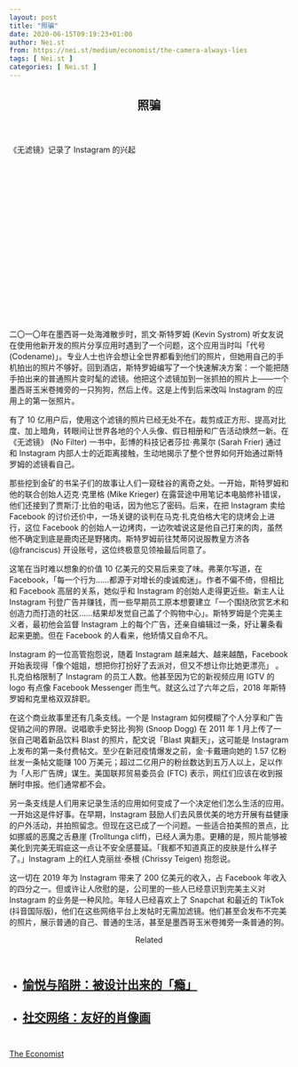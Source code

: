 ```yaml
---
layout: post
title: "照骗"
date: 2020-06-15T09:19:23+01:00
author: Nei.st
from: https://nei.st/medium/economist/the-camera-always-lies
tags: [ Nei.st ]
categories: [ Nei.st ]
---
```


<article class="post-21279 post type-post status-publish format-standard hentry category-economist" id="post-21279">
 <header class="page-header medium Archives">
  <div class="page-header__image">
  </div>
  <div class="page-header__content">
   <h1 class="page-title text-align-center">
    照骗
   </h1>
  </div>
 </header>
 <div class="entry-content aesop-entry-content" id="post-21279-content">
  <link as="font" crossorigin="anonymous" href="//cdn.jsdelivr.net/gh/0nd1jyU39XQ/_/glyph/font-face/0uIzqoZjSuJfvSBnvgXTcApMtcVhMcpr.woff" rel="preload" type="font/woff"/>
  <link as="font" crossorigin="anonymous" href="//cdn.jsdelivr.net/gh/0nd1jyU39XQ/_/glyph/font-face/1sTnSLZWDKucPX6SAk.woff" rel="preload" type="font/woff"/>
  <p class="blog-post__description">
   《无滤镜》记录了 Instagram 的兴起
  </p>
  <span id="more-21279">
  </span>
  <div class="navigation__primary-inner">
   <a class="economist__link-logo" href="//nei.st/medium/economist">
   </a>
  </div>
  <div class="container img component-image">
   <div class="aspectRatioPlaceholder" style="padding-bottom:56.25%;height: 0;">
    <div class="progressiveMedia" data-height="720" data-width="1280">
     <img alt="" class="progressiveMedia-image" data-src="https://cdn.jsdelivr.net/gh/0nd1jyU39XQ/_/img/1/20200523_BKP016_0.jpg" src="https://cdn.jsdelivr.net/gh/0nd1jyU39XQ/_/img/1/20200523_BKP016_0.jpg"/>
    </div>
   </div>
  </div>
  <p>
   二〇一〇年在墨西哥一处海滩散步时，凯文·斯特罗姆 (Kevin Systrom) 听女友说在使用他新开发的照片分享应用时遇到了一个问题，这个应用当时叫「代号 (Codename)」。专业人士也许会想让全世界都看到他们的照片，但她用自己的手机拍出的照片不够好。回到酒店，斯特罗姆编写了一个快速解决方案：一个能把随手拍出来的普通照片变时髦的滤镜。他把这个滤镜加到一张抓拍的照片上——一个墨西哥玉米卷摊旁的一只狗狗，然后上传。这是上传到后来改叫 Instagram 的应用上的第一张照片。
  </p>
  <p>
   有了 10 亿用户后，使用这个滤镜的照片已经无处不在。裁剪成正方形、提高对比度、加上暗角，转眼间让世界各地的个人头像、假日相册和广告活动焕然一新。在《无滤镜》 (No Filter) 一书中，彭博的科技记者莎拉·弗莱尔 (Sarah Frier) 通过和 Instagram 内部人士的近距离接触，生动地揭示了整个世界如何开始通过斯特罗姆的滤镜看自己。
  </p>
  <p>
   那些挖到金矿的书呆子们的故事让人们一窥硅谷的离奇之处。一开始，斯特罗姆和他的联合创始人迈克·克里格 (Mike Krieger) 在露营途中用笔记本电脑修补错误，他们还接到了贾斯汀·比伯的电话，因为他忘了密码。后来，在把 Instagram 卖给 Facebook 的讨价还价中，一场关键的谈判在马克·扎克伯格大宅的烧烤会上进行，这位 Facebook 的创始人一边烤肉，一边吹嘘说这是他自己打来的肉，虽然他不确定到底是鹿肉还是野猪肉。斯特罗姆前往梵蒂冈说服教皇方济各 (@franciscus) 开设账号，这位终极意见领袖最后同意了。
  </p>
  <p>
   这笔在当时难以想象的价值 10 亿美元的交易后来变了味。弗莱尔写道，在 Facebook，「每一个行为……都源于对增长的虔诚痴迷」。作者不偏不倚，但相比和 Facebook 高层的关系，她似乎和 Instagram 的创始人走得更近些。新主人让 Instagram 刊登广告并赚钱，而一些早期员工原本想要建立「一个围绕欣赏艺术和创造力而打造的社区……结果却发觉自己盖了个购物中心」。斯特罗姆是个完美主义者，最初他会监督 Instagram 上的每个广告，还亲自编辑过一条，好让薯条看起来更脆。但在 Facebook 的人看来，他矫情又自命不凡。
  </p>
  <p>
   Instagram 的一位高管抱怨说，随着 Instagram 越来越大、越来越酷，Facebook 开始表现得「像个姐姐，想把你打扮好了去派对，但又不想让你比她更漂亮」 。扎克伯格限制了 Instagram 的员工人数。他甚至因为它的新视频应用 IGTV 的 logo 有点像 Facebook Messenger 而生气。就这么过了六年之后，2018 年斯特罗姆和克里格双双辞职。
  </p>
  <div class="code-block code-block-1" style="margin: 8px 0; clear: both;">
   <div class="container ads_KbHEVhh8Rw">
    <div class="card card--blog post-sidebar">
     <div class="card-body">
      <div class="logo_ngcontent-kty-0">
      </div>
      <div class="iframe-blocker U6XAMK63Vh00WqvF2BacIQ">
       <div class="background-h60B">
       </div>
       <div class="WumZiPCS4MeMw4pxQ">
       </div>
      </div>
     </div>
     <div class="card-footer">
      <div class="card-footer-wrapper" layout="row bottom-left">
      </div>
     </div>
    </div>
   </div>
  </div>
  <p>
   在这个商业故事里还有几条支线。一个是 Instagram 如何模糊了个人分享和广告促销之间的界限。说唱歌手史努比·狗狗 (Snoop Dogg) 在 2011 年 1 月上传了一张自己喝着新品饮料 Blast 的照片，配文说「Blast 爽翻天」，这可能是 Instagram 上发布的第一条付费帖文。至少在新冠疫情爆发之前，金·卡戴珊向她的 1.57 亿粉丝发一条帖文能赚 100 万美元；超过二亿用户的粉丝数达到五万人以上，足以作为「人形广告牌」谋生。美国联邦贸易委员会 (FTC) 表示，网红们应该在收到报酬时申报。他们通常都不会。
  </p>
  <p>
   另一条支线是人们用来记录生活的应用如何变成了一个决定他们怎么生活的应用。一开始这是件好事。在早期，Instagram 鼓励人们去风景优美的地方开展有益健康的户外活动，并拍照留念。但现在这已成了一个问题。一些适合拍美照的景点，比如挪威的恶魔之舌悬崖 (Trolltunga cliff)，已经人满为患。更糟的是，照片能够被美化到完美无瑕疵这一点让不安全感蔓延。「我都不知道真正的皮肤是什么样子了。」Instagram 上的红人克丽丝·泰根 (Chrissy Teigen) 抱怨说。
  </p>
  <p>
   这一切在 2019 年为 Instagram 带来了 200 亿美元的收入，占 Facebook 年收入的四分之一。但或许让人欣慰的是，公司里的一些人已经意识到完美主义对 Instagram 的业务是一种风险。年轻人已经喜欢上了 Snapchat 和最近的 TikTok (抖音国际版)，他们在这些网络平台上发帖时无需加滤镜。他们甚至会发布不完美的照片，展示普通的自己、普通的生活，甚至是墨西哥玉米卷摊旁一条普通的狗。
  </p>
  <section class="jsx-1092709871 collection">
   <header class="jsx-1092709871 container">
    <span class="jsx-65431776 text-icon text-right size-md spacing-xxtight weight-medium">
     <span class="jsx-65431776 text">
      <span class="jsx-1092709871">
       Related
      </span>
     </span>
    </span>
   </header>
   <ul class="jsx-1092709871 collection-list">
    <li class="jsx-1092709871">
     <section class="jsx-2013367371 container">
      <div class="jsx-2013367371 content no-cover type-collection">
       <div class="jsx-2013367371 left">
        <a class="jsx-2013367371" href="https://nei.st/medium/lifeweek/irresistible">
         <h2 class="jsx-2996311878 sidebar">
          愉悦与陷阱：被设计出来的「瘾」
         </h2>
        </a>
       </div>
      </div>
     </section>
    </li>
    <li class="jsx-1092709871">
     <section class="jsx-2013367371 container">
      <div class="jsx-2013367371 content no-cover type-collection">
       <div class="jsx-2013367371 left">
        <a class="jsx-2013367371" href="https://nei.st/medium/economist/a-friendly-portrait">
         <h2 class="jsx-2996311878 sidebar">
          社交网络：友好的肖像画
         </h2>
        </a>
       </div>
      </div>
     </section>
    </li>
   </ul>
  </section>
  <div class="container ag ah">
   <div class="fe n el">
    <a class="dt du bn bo bp bq br bs bt bu dv dw bx by dx dy" href="https://nei.st/medium/economist?source=https://www.economist.com/books-and-arts/2020/05/23/no-filter-chronicles-the-rise-of-instagram" rel="noopener noreferrer nofollow" target="_blank">
     <div class="c ff fg ag ah fh el fi fj ce fk fl fm fn fo fp fq fr fs ft fu">
      <div class="bs em en eo ep eq fv ah fw fg ag bm eu fx q fy fz p ac">
      </div>
     </div>
    </a>
   </div>
  </div>
  <div class="code-block code-block-2" style="margin: 8px 0; clear: both;">
   <br/>
   <div class="container ads_KbHEVhh8Rw">
    <div class="card card--blog post-sidebar">
     <div class="card-body">
      <div class="logo_ngcontent-kty-0">
      </div>
      <div class="iframe-blocker U6XAMK63Vh00WqvF2BacIQ">
       <div class="background-h60B">
       </div>
       <div class="WumZiPCS4MeMw4pxQ">
       </div>
      </div>
     </div>
     <div class="card-footer">
      <div class="card-footer-wrapper" layout="row bottom-left">
      </div>
     </div>
    </div>
   </div>
  </div>
 </div>
 <footer class="entry-footer">
  <div class="categories icon-link">
   <a href="https://nei.st/category/medium/economist" rel="category tag">
    The Economist
   </a>
  </div>
 </footer>
</article>

